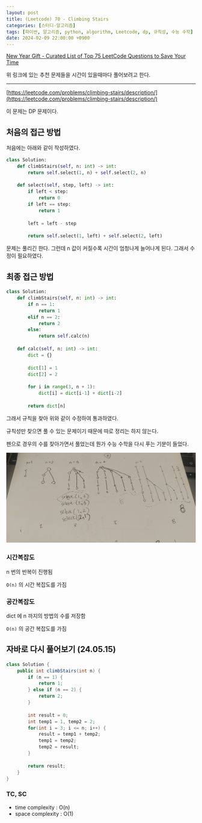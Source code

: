 ```yaml
---
layout: post
title: (Leetcode) 70 - Climbing Stairs
categories: [스터디-알고리즘]
tags: [파이썬, 알고리즘, python, algorithm, Leetcode, dp, 규칙성, 수능 수학]
date: 2024-02-09 22:00:00 +0900
---
```


[New Year Gift - Curated List of Top 75 LeetCode Questions to Save Your Time](https://www.teamblind.com/post/New-Year-Gift---Curated-List-of-Top-75-LeetCode-Questions-to-Save-Your-Time-OaM1orEU)

위 링크에 있는 추천 문제들을 시간이 있을때마다 풀어보려고 한다.

---

[https://leetcode.com/problems/climbing-stairs/description/](https://leetcode.com/problems/climbing-stairs/description/)

이 문제는 DP 문제이다.

## 처음의 접근 방법

처음에는 아래와 같이 작성하였다.

```python
class Solution:
    def climbStairs(self, n: int) -> int:
        return self.select(1, n) + self.select(2, n)

    def select(self, step, left) -> int:
        if left < step:
            return 0
        if left == step:
            return 1

        left = left - step

        return self.select(1, left) + self.select(2, left)
```

문제는 풀리긴 한다.
그런데 n 값이 커질수록 시간이 엄청나게 늘어나게 된다. 그래서 수정이 필요하였다.

## 최종 접근 방법

```python
class Solution:
    def climbStairs(self, n: int) -> int:
        if n == 1:
            return 1
        elif n == 2:
            return 2
        else:
            return self.calc(n)

    def calc(self, n: int) -> int:
        dict = {}

        dict[1] = 1
        dict[2] = 2

        for i in range(3, n + 1):
            dict[i] = dict[i-1] + dict[i-2]

        return dict[n]
```

그래서 규칙을 찾아 위와 같이 수정하여 통과하였다.

규칙성만 찾으면 풀 수 있는 문제이기 때문에 따로 정리는 하지 않는다.

펜으로 경우의 수를 찾아가면서 풀었는데 뭔가 수능 수학을 다시 푸는 기분이 들었다.

![scratch](/assets/images/2024-02-09-leetcode-70/scratch.jpeg)

### 시간복잡도

n 번의 반복이 진행됨

`O(n)` 의 시간 복잡도를 가짐

### 공간복잡도

dict 에 n 까지의 방법의 수를 저장함

`O(n)` 의 공간 복잡도를 가짐

## 자바로 다시 풀어보기 (24.05.15)

```java
class Solution {
    public int climbStairs(int n) {
        if (n == 1) {
            return 1;
        } else if (n == 2) {
            return 2;
        }

        int result = 0;
        int temp1 = 1, temp2 = 2;
        for(int i = 3; i <= n; i++) {
            result = temp1 + temp2;
            temp1 = temp2;
            temp2 = result;
        }

        return result;
    }
}
```

### TC, SC

- time complexity : O(n)
- space complexity : O(1)

